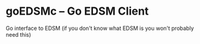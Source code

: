 # goEDSMc – Go EDSM Client

Go interface to EDSM (if you don't know what EDSM is you won't probably need this)
